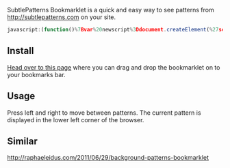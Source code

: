SubtlePatterns Bookmarklet is a quick and easy way to see patterns from http://subtlepatterns.com on your site.

```javascript
javascript:(function()%7Bvar%20newscript%3Ddocument.createElement(%27script%27)%3Bnewscript.type%3D%27text/javascript%27%3Bnewscript.async%3Dtrue%3Bnewscript.src%3D%27https://raw.github.com/bradjasper/subtle-patterns-bookmarklet/master/bookmarklet.js%3Fcb%3D%27%20%2B%20Math.random()%3B(document.getElementsByTagName(%27head%27)%5B0%5D%7C%7Cdocument.getElementsByTagName(%27body%27)%5B0%5D).appendChild(newscript)%3B%7D)()%3B
```

## Install
<a href="http://bradjasper.com/subtle_patterns_bookmarklet/install.html">Head over to this page</a> where you can drag and drop the bookmarklet on to your bookmarks bar.

## Usage
Press left and right to move between patterns. The current pattern is displayed in the lower left corner of the browser.

## Similar
http://raphaeleidus.com/2011/06/29/background-patterns-bookmarklet